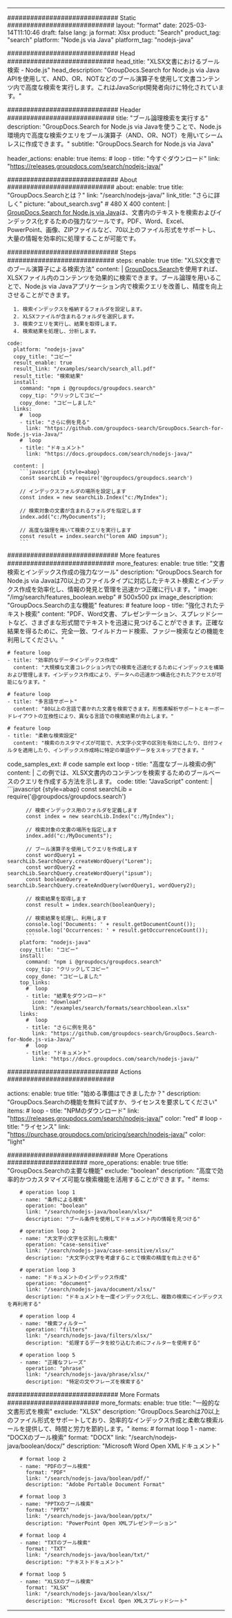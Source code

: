
---
############################# Static ############################
layout: "format"
date:  2025-03-14T11:10:46
draft: false
lang: ja
format: Xlsx
product: "Search"
product_tag: "search"
platform: "Node.js via Java"
platform_tag: "nodejs-java"

############################# Head ############################
head_title: "XLSX文書におけるブール検索 - Node.js"
head_description: "GroupDocs.Search for Node.js via Java APIを使用して、AND、OR、NOTなどのブール演算子を使用して文書コンテンツ内で高度な検索を実行します。これはJavaScript開発者向けに特化されています。"

############################# Header ############################
title: "ブール論理検索を実行する" 
description: "GroupDocs.Search for Node.js via Javaを使うことで、Node.js環境内で高度な検索クエリをブール演算子（AND、OR、NOT）を用いてシームレスに作成できます。"
subtitle: "GroupDocs.Search for Node.js via Java" 

header_actions:
  enable: true
  items:
    #  loop
    - title: "今すぐダウンロード"
      link: "https://releases.groupdocs.com/search/nodejs-java/"
      
############################# About ############################
about:
    enable: true
    title: "GroupDocs.Searchとは？"
    link: "/search/nodejs-java/"
    link_title: "さらに詳しく"
    picture: "about_search.svg" # 480 X 400
    content: |
       [GroupDocs.Search for Node.js via Java](/search/nodejs-java/)は、文書内のテキストを検索およびインデックス化するための強力なツールです。PDF、Word、Excel、PowerPoint、画像、ZIPファイルなど、70以上のファイル形式をサポートし、大量の情報を効率的に処理することが可能です。

############################# Steps ############################
steps:
    enable: true
    title: "XLSX文書でのブール演算子による検索方法"
    content: |
      [GroupDocs.Search](/search/nodejs-java/)を使用すれば、XLSXファイル内のコンテンツを効果的に検索できます。ブール論理を用いることで、Node.js via Javaアプリケーション内で検索クエリを改善し、精度を向上させることができます。
      
      1. 検索インデックスを格納するフォルダを設定します。
      2. XLSXファイルが含まれるフォルダを選択します。
      3. 検索クエリを実行し、結果を取得します。
      4. 検索結果を処理し、分析します。
   
    code:
      platform: "nodejs-java"
      copy_title: "コピー"
      result_enable: true
      result_link: "/examples/search/search_all.pdf"
      result_title: "検索結果"
      install:
        command: "npm i @groupdocs/groupdocs.search"
        copy_tip: "クリックしてコピー"
        copy_done: "コピーしました"
      links:
        #  loop
        - title: "さらに例を見る"
          link: "https://github.com/groupdocs-search/GroupDocs.Search-for-Node.js-via-Java/"
        #  loop
        - title: "ドキュメント"
          link: "https://docs.groupdocs.com/search/nodejs-java/"
          
      content: |
        ```javascript {style=abap}
        const searchLib = require('@groupdocs/groupdocs.search')

        // インデックスフォルダの場所を設定します
        const index = new searchLib.Index("c:/MyIndex");

        // 検索対象の文書が含まれるフォルダを指定します
        index.add("c:/MyDocuments");

        // 高度な論理を用いて検索クエリを実行します
        const result = index.search("lorem AND impsum");
        ```            

############################# More features ############################
more_features:
  enable: true
  title: "文書検索とインデックス作成の強力なツール"
  description: "GroupDocs.Search for Node.js via Javaは70以上のファイルタイプに対応したテキスト検索とインデックス作成を効率化し、情報の発見と管理を迅速かつ正確に行います。"
  image: "/img/search/features_boolean.webp" # 500x500 px
  image_description: "GroupDocs.Searchの主な機能"
  features:
    # feature loop
    - title: "強化されたテキスト検索"
      content: "PDF、Word文書、プレゼンテーション、スプレッドシートなど、さまざまな形式間でテキストを迅速に見つけることができます。正確な結果を得るために、完全一致、ワイルドカード検索、ファジー検索などの機能を利用してください。"

    # feature loop
    - title: "効率的なデータインデックス作成"
      content: "大規模な文書コレクション内での検索を迅速化するためにインデックスを構築および管理します。インデックス作成により、データへの迅速かつ構造化されたアクセスが可能になります。"

    # feature loop
    - title: "多言語サポート"
      content: "80以上の言語で書かれた文書を検索できます。形態素解析サポートとキーボードレイアウトの互換性により、異なる言語での検索結果が向上します。"

    # feature loop
    - title: "柔軟な検索設定"
      content: "検索のカスタマイズが可能で、大文字小文字の区別を有効にしたり、日付フィルタを適用したり、インデックス作成時に特定の単語やデータをスキップできます。"
      
  code_samples_ext:
    # code sample ext loop
    - title: "高度なブール検索の例"
      content: |
        この例では、XLSX文書内のコンテンツを検索するためのブールベースのクエリを作成する方法を示します。
      code:
        title: "JavaScript"
        content: |
          ```javascript {style=abap}
          const searchLib = require('@groupdocs/groupdocs.search')
          
          // 検索インデックス用のフォルダを定義します
          const index = new searchLib.Index("c:/MyIndex");
              
          // 検索対象の文書の場所を指定します
          index.add("c:/MyDocuments");

          // ブール演算子を使用してクエリを作成します
          const wordQuery1 = searchLib.SearchQuery.createWordQuery("Lorem");
          const wordQuery2 = searchLib.SearchQuery.createWordQuery("ipsum");
          const booleanQuery = searchLib.SearchQuery.createAndQuery(wordQuery1, wordQuery2);

          // 検索結果を取得します
          const result = index.search(booleanQuery);
          
          // 検索結果を処理し、利用します
          console.log('Documents: ' + result.getDocumentCount());
          console.log('Occurrences: ' + result.getOccurrenceCount());
          ```
        platform: "nodejs-java"
        copy_title: "コピー"
        install:
          command: "npm i @groupdocs/groupdocs.search"
          copy_tip: "クリックしてコピー"
          copy_done: "コピーしました"
        top_links:
          #  loop
          - title: "結果をダウンロード"
            icon: "download"
            link: "/examples/search/formats/searchboolean.xlsx"
        links:
          #  loop
          - title: "さらに例を見る"
            link: "https://github.com/groupdocs-search/GroupDocs.Search-for-Node.js-via-Java/"
          #  loop
          - title: "ドキュメント"
            link: "https://docs.groupdocs.com/search/nodejs-java/"
            

            


############################# Actions ############################

actions:
  enable: true
  title: "始める準備はできましたか？"
  description: "GroupDocs.Searchの機能を無料で試すか、ライセンスを要求してください"
  items:
    #  loop
    - title: "NPMのダウンロード"
      link: "https://releases.groupdocs.com/search/nodejs-java/"
      color: "red"
        #  loop
    - title: "ライセンス"
      link: "https://purchase.groupdocs.com/pricing/search/nodejs-java/"
      color: "light"


############################# More Operations #####################
more_operations:
    enable: true
    title: "GroupDocs.Searchの主要な機能"
    exclude: "boolean"
    description: "高度で効率的かつカスタマイズ可能な検索機能を活用することができます。"
    items: 
          
        # operation loop 1
        - name: "条件による検索"
          operation: "boolean"
          link: "/search/nodejs-java/boolean/xlsx/"
          description: "ブール条件を使用してドキュメント内の情報を見つける"

        # operation loop 2
        - name: "大文字小文字を区別した検索"
          operation: "case-sensitive"
          link: "/search/nodejs-java/case-sensitive/xlsx/"
          description: "大文字小文字を考慮することで検索の精度を向上させる"

        # operation loop 3
        - name: "ドキュメントのインデックス作成"
          operation: "document"
          link: "/search/nodejs-java/document/xlsx/"
          description: "ドキュメントを一度インデックス化し、複数の検索にインデックスを再利用する"

        # operation loop 4
        - name: "検索フィルター"
          operation: "filters"
          link: "/search/nodejs-java/filters/xlsx/"
          description: "処理するデータを絞り込むためにフィルターを使用する"

        # operation loop 5
        - name: "正確なフレーズ"
          operation: "phrase"
          link: "/search/nodejs-java/phrase/xlsx/"
          description: "特定の文やフレーズを検索する"
          
        
          
############################# More Formats ########################
more_formats:
    enable: true
    title: "一般的な文書形式を検索"
    exclude: "XLSX"
    description: "GroupDocs.Searchは70以上のファイル形式をサポートしており、効率的なインデックス作成と柔軟な検索ルールを提供して、時間と労力を節約します。"
    items: 
        # format loop 1
        - name: "DOCXのブール検索"
          format: "DOCX"
          link: "/search/nodejs-java/boolean/docx/"
          description: "Microsoft Word Open XMLドキュメント"
          
        # format loop 2
        - name: "PDFのブール検索"
          format: "PDF"
          link: "/search/nodejs-java/boolean/pdf/"
          description: "Adobe Portable Document Format"
          
        # format loop 3
        - name: "PPTXのブール検索"
          format: "PPTX"
          link: "/search/nodejs-java/boolean/pptx/"
          description: "PowerPoint Open XMLプレゼンテーション"

        # format loop 4
        - name: "TXTのブール検索"
          format: "TXT"
          link: "/search/nodejs-java/boolean/txt/"
          description: "テキストドキュメント"
          
        # format loop 5
        - name: "XLSXのブール検索"
          format: "XLSX"
          link: "/search/nodejs-java/boolean/xlsx/"
          description: "Microsoft Excel Open XMLスプレッドシート"
  

---
